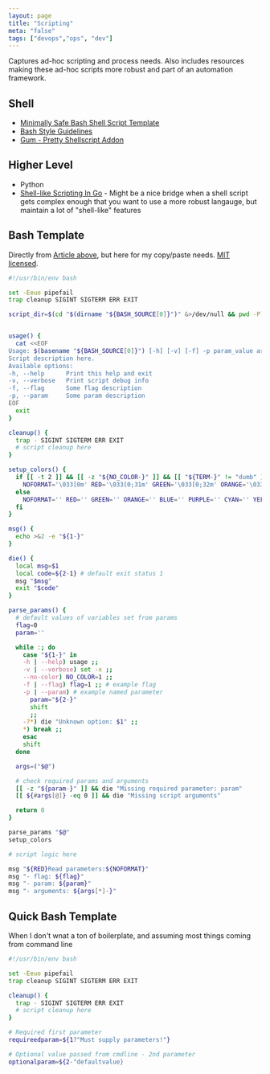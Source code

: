 ```yaml
---
layout: page
title: "Scripting"
meta: "false"
tags: ["devops","ops", "dev"]
---
```


Captures ad-hoc scripting and process needs.  Also includes resources making these ad-hoc scripts more robust and part of an automation framework.

## Shell

- [Minimally Safe Bash Shell Script Template](https://betterdev.blog/minimal-safe-bash-script-template/)
- [Bash Style Guidelines](https://github.com/progrium/bashstyle)
- [Gum - Pretty Shellscript Addon](https://github.com/charmbracelet/gum)

## Higher Level

- Python
- [Shell-like Scripting In Go](https://github.com/bitfield/script) - Might be a nice bridge when a shell script gets complex enough that you want to use a more robust langauge, but maintain a lot of "shell-like" features

## Bash Template

Directly from [Article above](https://gist.github.com/m-radzikowski/53e0b39e9a59a1518990e76c2bff8038), but here for my copy/paste needs.  [MIT licensed](https://gist.github.com/m-radzikowski/d925ac457478db14c2146deadd0020cd).

```sh
#!/usr/bin/env bash

set -Eeuo pipefail
trap cleanup SIGINT SIGTERM ERR EXIT

script_dir=$(cd "$(dirname "${BASH_SOURCE[0]}")" &>/dev/null && pwd -P)


usage() {
  cat <<EOF
Usage: $(basename "${BASH_SOURCE[0]}") [-h] [-v] [-f] -p param_value arg1 [arg2...]
Script description here.
Available options:
-h, --help      Print this help and exit
-v, --verbose   Print script debug info
-f, --flag      Some flag description
-p, --param     Some param description
EOF
  exit
}

cleanup() {
  trap - SIGINT SIGTERM ERR EXIT
  # script cleanup here
}

setup_colors() {
  if [[ -t 2 ]] && [[ -z "${NO_COLOR-}" ]] && [[ "${TERM-}" != "dumb" ]]; then
    NOFORMAT='\033[0m' RED='\033[0;31m' GREEN='\033[0;32m' ORANGE='\033[0;33m' BLUE='\033[0;34m' PURPLE='\033[0;35m' CYAN='\033[0;36m' YELLOW='\033[1;33m'
  else
    NOFORMAT='' RED='' GREEN='' ORANGE='' BLUE='' PURPLE='' CYAN='' YELLOW=''
  fi
}

msg() {
  echo >&2 -e "${1-}"
}

die() {
  local msg=$1
  local code=${2-1} # default exit status 1
  msg "$msg"
  exit "$code"
}

parse_params() {
  # default values of variables set from params
  flag=0
  param=''

  while :; do
    case "${1-}" in
    -h | --help) usage ;;
    -v | --verbose) set -x ;;
    --no-color) NO_COLOR=1 ;;
    -f | --flag) flag=1 ;; # example flag
    -p | --param) # example named parameter
      param="${2-}"
      shift
      ;;
    -?*) die "Unknown option: $1" ;;
    *) break ;;
    esac
    shift
  done

  args=("$@")

  # check required params and arguments
  [[ -z "${param-}" ]] && die "Missing required parameter: param"
  [[ ${#args[@]} -eq 0 ]] && die "Missing script arguments"

  return 0
}

parse_params "$@"
setup_colors

# script logic here

msg "${RED}Read parameters:${NOFORMAT}"
msg "- flag: ${flag}"
msg "- param: ${param}"
msg "- arguments: ${args[*]-}"
```

## Quick Bash Template

When I don't wnat a ton of boilerplate, and assuming most things coming from command line

```sh
#!/usr/bin/env bash

set -Eeuo pipefail
trap cleanup SIGINT SIGTERM ERR EXIT

cleanup() {
  trap - SIGINT SIGTERM ERR EXIT
  # script cleanup here
}

# Required first parameter
requireedparam=${1?"Must supply parameters!"}

# Optional value passed from cmdline - 2nd parameter
optionalparam=${2-"defaultvalue}

```
